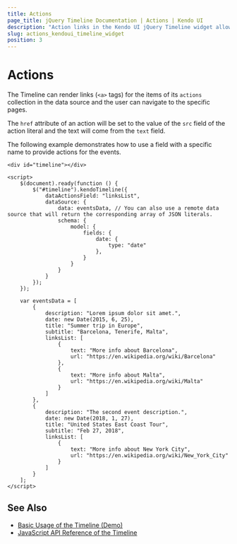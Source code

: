 ```yaml
---
title: Actions
page_title: jQuery Timeline Documentation | Actions | Kendo UI
description: "Action links in the Kendo UI jQuery Timeline widget allow you to provide extra details to the users."
slug: actions_kendoui_timeline_widget
position: 3
---
```


# Actions

The Timeline can render links (`<a>` tags) for the items of its `actions` collection in the data source and the user can navigate to the specific pages.

The `href` attribute of an action will be set to the value of the `src` field of the action literal and the text will come from the `text` field.

The following example demonstrates how to use a field with a specific name to provide actions for the events.

```dojo
<div id="timeline"></div>

<script>
    $(document).ready(function () {
        $("#timeline").kendoTimeline({
            dataActionsField: "linksList",
            dataSource: {
                data: eventsData, // You can also use a remote data source that will return the corresponding array of JSON literals.
                schema: {
                    model: {
                        fields: {
                            date: {
                                type: "date"
                            },
                        }
                    }
                }
            }
        });
    });

    var eventsData = [
        {
            description: "Lorem ipsum dolor sit amet.",
            date: new Date(2015, 6, 25),
            title: "Summer trip in Europe",
            subtitle: "Barcelona, Tenerife, Malta",
            linksList: [
                {
                    text: "More info about Barcelona",
                    url: "https://en.wikipedia.org/wiki/Barcelona"
                },
                {
                    text: "More info about Malta",
                    url: "https://en.wikipedia.org/wiki/Malta"
                }
            ]
        },
        {
            description: "The second event description.",
            date: new Date(2018, 1, 27),
            title: "United States East Coast Tour",
            subtitle: "Feb 27, 2018",
            linksList: [
                {
                    text: "More info about New York City",
                    url: "https://en.wikipedia.org/wiki/New_York_City"
                }
            ]
        }
    ];
</script>
```

## See Also

* [Basic Usage of the Timeline (Demo)](https://demos.telerik.com/kendo-ui/timeline/index)
* [JavaScript API Reference of the Timeline](/api/javascript/ui/timeline)
